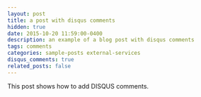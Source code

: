```yaml
---
layout: post
title: a post with disqus comments
hidden: true 
date: 2015-10-20 11:59:00-0400
description: an example of a blog post with disqus comments
tags: comments
categories: sample-posts external-services
disqus_comments: true
related_posts: false
---
```

This post shows how to add DISQUS comments.
